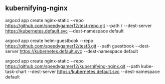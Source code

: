 ## kubernifying-nginx
argocd app create nginx-static --repo https://github.com/speedygamer12/test-repo.git --path / --dest-server https://kubernetes.default.svc --dest-namespace default

argocd app create helm-guestbook --repo https://github.com/speedygamer12/test3.git --path guestbook --dest-server https://kubernetes.default.svc --dest-namespace default

argocd app create nginx-static --repo https://github.com/speedygamer12/kubernifying-nginx.git --path kube-task-chart --dest-server https://kubernetes.default.svc --dest-namespace default
